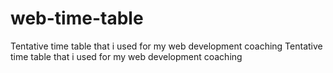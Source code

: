 # web-time-table
Tentative time table that i used for my web development coaching
Tentative time table that i used for my web development coaching

